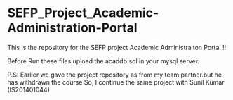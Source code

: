 # SEFP_Project_Academic-Administration-Portal
This is the repository for the SEFP project Academic Administraiton Portal !!

Before Run these files upload the acaddb.sql in your mysql server.



P.S: Earlier we gave the project repository as from my team partner.but he has withdrawn the course So, I continue the same project with Sunil Kumar (IS201401044) 
